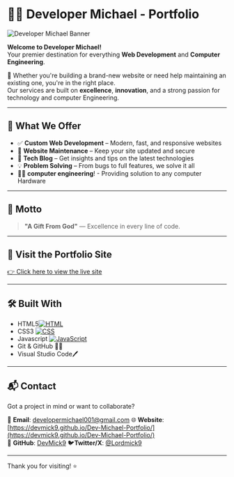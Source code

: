 # 👨‍💻 Developer Michael - Portfolio

![Developer Michael Banner](https://i.ibb.co/2Qqg2tc/Chat-GPT-Image-Jul-28-2025-09-01-30-AM-2.png)

**Welcome to Developer Michael!**  
Your premier destination for everything **Web Development** and **Computer Engineering**.

🌟 Whether you're building a brand-new website or need help maintaining an existing one, you're in the right place.  
Our services are built on **excellence**, **innovation**, and a strong passion for technology and computer Engineering.

---

## 🚀 What We Offer

- ✅ **Custom Web Development** – Modern, fast, and responsive websites  
- 🧰 **Website Maintenance** – Keep your site updated and secure  
- 📖 **Tech Blog** – Get insights and tips on the latest technologies  
- 💡 **Problem Solving** – From bugs to full features, we solve it all
- 👨‍💻 **computer engineering**! - Providing solution to any computer Hardware
---

## 💬 Motto

> **"A Gift From God"** — Excellence in every line of code.

---

## 🔗 Visit the Portfolio Site

[👉 Click here to view the live site](https://devmick9.github.io/Dev-Michael-Portfolio/)

---

## 🛠 Built With

- HTML5[![HTML](https://img.shields.io/badge/HTML5-orange?logo=html5&logoColor=white)](https://developer.mozilla.org/en-US/docs/Web/HTML) 
- CSS3 [![CSS](https://img.shields.io/badge/CSS3-blue?logo=css3&logoColor=white)](https://developer.mozilla.org/en-US/docs/Web/CSS)
- Javascript [![JavaScript](https://img.shields.io/badge/JavaScript-yellow?logo=javascript&logoColor=black)](https://developer.mozilla.org/en-US/docs/Web/JavaScript) 
- Git & GitHub 🐱‍💻 
- Visual Studio Code🖊

---

## 📬 Contact

Got a project in mind or want to collaborate?

📧 **Email**:  [developermichael001@gmail.com](mailto:developermichael001@gmail.com) 
🌐 **Website**: [https://devmick9.github.io/Dev-Michael-Portfolio/](https://devmick9.github.io/Dev-Michael-Portfolio/)  
📱 **GitHub**: [DevMick9](https://github.com/DevMick9)
🐦**Twitter/X**: [@Lordmick9](https://twitter.com/@Lordmick9) 

---

Thank you for visiting! ⭐

